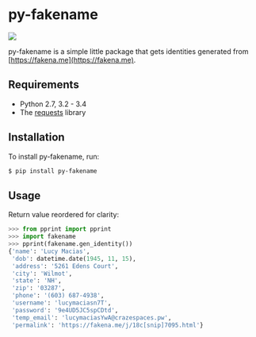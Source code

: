 py-fakename
===========
![](https://travis-ci.org/mark-ignacio/py-fakename.svg?branch=master)

py-fakename is a simple little package that gets identities generated from [https://fakena.me](https://fakena.me). 

Requirements
------------

* Python 2.7, 3.2 - 3.4
* The [requests](https://github.com/kennethreitz/requests) library

Installation
------------

To install py-fakename, run:
    
```bash
$ pip install py-fakename
```

Usage
-----

Return value reordered for clarity:

```python
>>> from pprint import pprint
>>> import fakename
>>> pprint(fakename.gen_identity())
{'name': 'Lucy Macias',
 'dob': datetime.date(1945, 11, 15),
 'address': '5261 Edens Court',
 'city': 'Wilmot',
 'state': 'NH',
 'zip': '03287',
 'phone': '(603) 687-4938',
 'username': 'lucymaciasn7T',
 'password': '9e4UD5JC5spCDtd',
 'temp_email': 'lucymaciasYwA@crazespaces.pw',
 'permalink': 'https://fakena.me/j/18c[snip]7095.html'}
```
